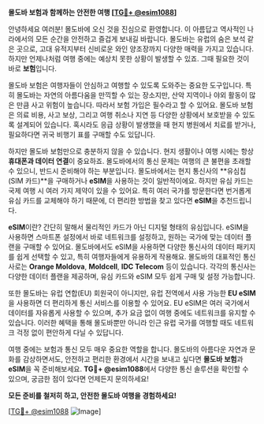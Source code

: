 **몰도바 보험과 함께하는 안전한 여행 [[TG💪+ @esim1088](https://t.me/s/esim1088)]**

안녕하세요 여러분! 몰도바에 오신 것을 진심으로 환영합니다. 이 아름답고 역사적인 나라에서의 모든 순간을 안전하고 즐겁게 보내길 바랍니다. 몰도바는 유럽의 숨은 보석 같은 곳으로, 고대 유적지부터 신비로운 와인 양조장까지 다양한 매력을 가지고 있습니다. 하지만 언제나처럼 여행 중에는 예상치 못한 상황이 발생할 수 있죠. 그때 필요한 것이 바로 **보험**입니다.

몰도바 보험은 여행자들이 안심하고 여행할 수 있도록 도와주는 중요한 도구입니다. 특히 몰도바는 자연의 아름다움을 만끽할 수 있는 장소지만, 산악 지역이나 야외 활동이 많은 만큼 사고 위험이 높습니다. 따라서 보험 가입은 필수라고 할 수 있어요. 몰도바 보험은 의료 비용, 사고 보상, 그리고 여행 취소나 지연 등 다양한 상황에서 보호받을 수 있도록 설계되어 있습니다. 혹시라도 응급 상황이 발생했을 때 현지 병원에서 치료를 받거나, 필요하다면 귀국 비행기 표를 구매할 수도 있답니다.

하지만 몰도바 보험만으로 충분하지 않을 수 있습니다. 현지 생활이나 여행 시에는 항상 **휴대폰과 데이터 연결**이 중요하죠. 몰도바에서의 통신 문제는 여행의 큰 불편을 초래할 수 있으니, 반드시 준비해야 하는 부분입니다. 몰도바에서는 현지 통신사의 **유심칩(SIM 카드)**을 구매하거나 **eSIM**을 사용하는 것이 일반적이에요. 하지만 유심 카드는 국제 여행 시 여러 가지 제약이 있을 수 있어요. 특히 여러 국가를 방문한다면 번거롭게 유심 카드를 교체해야 하기 때문에, 더 편리한 방법을 찾고 있다면 **eSIM**을 추천드립니다.

**eSIM**이란? 간단히 말해서 물리적인 카드가 아닌 디지털 형태의 유심입니다. eSIM을 사용하면 스마트폰 설정에서 바로 네트워크를 설정하고, 원하는 국가에 맞는 데이터 플랜을 구매할 수 있어요. 몰도바에서도 eSIM을 사용하면 다양한 통신사의 데이터 패키지를 쉽게 선택할 수 있고, 특히 여행자들에게 유용하게 작용해요. 몰도바의 대표적인 통신사로는 **Orange Moldova**, **Moldcell**, **IDC Telecom** 등이 있습니다. 각각의 통신사는 다양한 데이터 플랜을 제공하며, 유심 카드와 eSIM 모두 쉽게 구매 및 설정 가능합니다.

또한 몰도바는 유럽 연합(EU) 회원국이 아니지만, 유럽 전역에서 사용 가능한 **EU eSIM**을 사용하면 더 편리하게 통신 서비스를 이용할 수 있어요. EU eSIM은 여러 국가에서 데이터를 자유롭게 사용할 수 있으며, 추가 요금 없이 여행 중에도 네트워크를 유지할 수 있습니다. 이러한 혜택을 통해 몰도바뿐만 아니라 인근 유럽 국가를 여행할 때도 네트워크 걱정 없이 편안하게 다닐 수 있답니다.

여행 중에는 보험과 통신 모두 매우 중요한 역할을 합니다. 몰도바의 아름다운 자연과 문화를 감상하면서도, 안전하고 편리한 환경에서 시간을 보내고 싶다면 **몰도바 보험**과 **eSIM**을 꼭 준비해보세요. **TG💪+ @esim1088**에서 다양한 통신 솔루션을 확인할 수 있으며, 궁금한 점이 있다면 언제든지 문의하세요!

**모든 준비를 철저히 하고, 안전한 몰도바 여행을 경험하세요!** 

[[TG💪+ @esim1088](https://t.me/s/esim1088) ![Image](https://i.postimg.cc/Y0z9fWf4/image.png)]